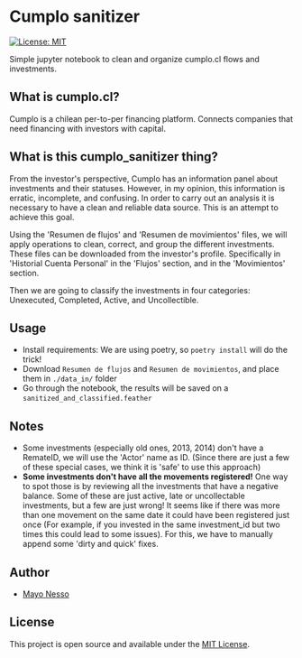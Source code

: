 # Cumplo sanitizer

[![License: MIT](https://img.shields.io/badge/License-MIT-blue.svg)](https://opensource.org/licenses/MIT)

Simple jupyter notebook to clean and organize cumplo.cl flows and investments.

## What is cumplo.cl?

Cumplo is a chilean per-to-per financing platform. Connects companies that need financing with investors with capital.

## What is this cumplo_sanitizer thing?

From the investor's perspective, Cumplo has an information panel about investments and their statuses. However, in my opinion, this information is erratic, incomplete, and confusing.
In order to carry out an analysis it is necessary to have a clean and reliable data source. This is an attempt to achieve this goal.

Using the 'Resumen de flujos' and 'Resumen de movimientos' files, we will apply operations to clean, correct, and group the different investments.
These files can be downloaded from the investor's profile.
Specifically in 'Historial Cuenta Personal' in the 'Flujos' section, and in the 'Movimientos' section.

Then we are going to classify the investments in four categories: Unexecuted, Completed, Active, and Uncollectible.

## Usage

- Install requirements: We are using poetry, so `poetry install` will do the trick!
- Download `Resumen de flujos` and `Resumen de movimientos`, and place them in `./data_in/` folder
- Go through the notebook, the results will be saved on a `sanitized_and_classified.feather`

## Notes

- Some investments (especially old ones, 2013, 2014) don't have a RemateID, we will use the 'Actor' name as ID. (Since there are just a few of these special cases, we think it is 'safe' to use this approach)
- **Some investments don't have all the movements registered!** One way to spot those is by reviewing all the investments that have a negative balance. Some of these are just active, late or uncollectable investments, but a few are just wrong! It seems like if there was more than one movement on the same date it could have been registered just once (For example, if you invested in the same investment_id but two times this could lead to some issues). For this, we have to manually append some 'dirty and quick' fixes.

## Author

- [Mayo Nesso](https://github.com/mayofunk)

## License

This project is open source and available under the [MIT License](LICENSE.md).
